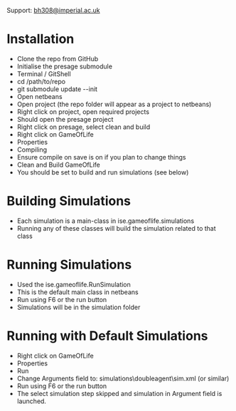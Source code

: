 
Support: bh308@imperial.ac.uk

Installation
============

 - Clone the repo from GitHub
 - Initialise the presage submodule
  - Terminal / GitShell
  - cd /path/to/repo
  - git submodule update --init
 - Open netbeans
 - Open project (the repo folder will appear as a project to netbeans)
 - Right click on project, open required projects
  - Should open the presage project
 - Right click on presage, select clean and build
 - Right click on GameOfLife
  - Properties
  - Compiling
  - Ensure compile on save is on if you plan to change things
 - Clean and Build GameOfLife
 - You should be set to build and run simulations (see below)

Building Simulations
====================

 - Each simulation is a main-class in ise.gameoflife.simulations
 - Running any of these classes will build the simulation related to that class

Running Simulations
===================

 - Used the ise.gameoflife.RunSimulation
 - This is the default main class in netbeans
 - Run using F6 or the run button
 - Simulations will be in the simulation folder

Running with Default Simulations
====================

 - Right click on GameOfLife
 - Properties
 - Run
 - Change Arguments field to: simulations\doubleagent\sim.xml (or similar)
 - Run using F6 or the run button
 - The select simulation step skipped and simulation in Argument field is launched.